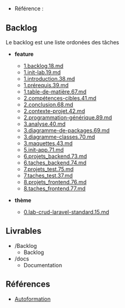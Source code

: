 #  

- Référence :   

 

## Backlog 

Le backlog est une liste ordonées des tâches 

- **feature** 
  - [1.backlog.18.md](./Backlog/feature/1.backlog.18.md) 
  - [1.init-lab.19.md](./Backlog/feature/1.init-lab.19.md) 
  - [1.introduction.38.md](./Backlog/feature/1.introduction.38.md) 
  - [1.prérequis.39.md](./Backlog/feature/1.prérequis.39.md) 
  - [1.table-de-matière.67.md](./Backlog/feature/1.table-de-matière.67.md) 
  - [2.compétences-cibles.41.md](./Backlog/feature/2.compétences-cibles.41.md) 
  - [2.conclusion.68.md](./Backlog/feature/2.conclusion.68.md) 
  - [2.contexte-projet.42.md](./Backlog/feature/2.contexte-projet.42.md) 
  - [2.programmation-générique.89.md](./Backlog/feature/2.programmation-générique.89.md) 
  - [3.analyse.40.md](./Backlog/feature/3.analyse.40.md) 
  - [3.diagramme-de-packages.69.md](./Backlog/feature/3.diagramme-de-packages.69.md) 
  - [3.diagramme-classes.70.md](./Backlog/feature/3.diagramme-classes.70.md) 
  - [3.maquettes.43.md](./Backlog/feature/3.maquettes.43.md) 
  - [5.init-app.71.md](./Backlog/feature/5.init-app.71.md) 
  - [6.projets_backend.73.md](./Backlog/feature/6.projets_backend.73.md) 
  - [6.taches_backend.74.md](./Backlog/feature/6.taches_backend.74.md) 
  - [7.projets_test.75.md](./Backlog/feature/7.projets_test.75.md) 
  - [7.taches_test.37.md](./Backlog/feature/7.taches_test.37.md) 
  - [8.projets_frontend.76.md](./Backlog/feature/8.projets_frontend.76.md) 
  - [8.taches_frontend.77.md](./Backlog/feature/8.taches_frontend.77.md)
  
- **thème** 
  - [0.lab-crud-laravel-standard.15.md](./Backlog/thème/0.lab-crud-laravel-standard.15.md) 
## Livrables 

 

- /Backlog 
  - Backlog 
- /docs 
  - Documentation 
## Références 

 

- [Autoformation](#) 

